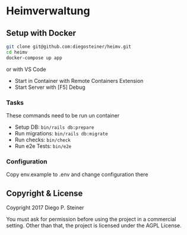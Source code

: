 # Heimverwaltung

## Setup with Docker

```sh
git clone git@github.com:diegosteiner/heimv.git
cd heimv
docker-compose up app
```

or with VS Code

- Start in Container with Remote Containers Extension
- Start Server with [F5] Debug

### Tasks

These commands need to be run un container

- Setup DB: `bin/rails db:prepare`
- Run migrations: `bin/rails db:migrate`
- Run checks: `bin/check`
- Run e2e Tests: `bin/e2e`

### Configuration

Copy env.example to .env and change configuration there

## Copyright & License

Coypright 2017 Diego P. Steiner

You must ask for permission before using the project in a commercial setting. Other than that, the project is licensed under the AGPL License.
